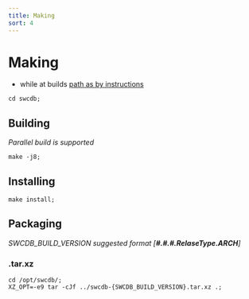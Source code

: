 ```yaml
---
title: Making
sort: 4
---
```



# Making

*  while at builds [path as by instructions](/build/prerequisites/)

```
cd swcdb; 
```


## Building
_Parallel build is supported_

```
make -j8;
```


## Installing
```
make install;
```


## Packaging
_SWCDB_BUILD_VERSION suggested format [**#.#.#.RelaseType.ARCH**]_

### .tar.xz
```
cd /opt/swcdb/;
XZ_OPT=-e9 tar -cJf ../swcdb-{SWCDB_BUILD_VERSION}.tar.xz .;
```
